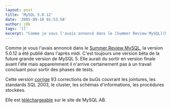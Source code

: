 ```yaml
---
layout: post
title: 'MySQL 5.0.12'
date: '2005-09-10 01:53:58'
author: j0k
tags: '[]'
excerpt: "Comme je vous l'avais annoncé dans le [Summer Review MySQL](http://www.j0k3r.net/news-summer-review-mysql-657.html), la version 5.0.12 a été publié dans l'après midi.     \nC'est toujours une version bêta de la future grande version de MySQL 5. Elle aurait du sortir en version finale avant l'été mais apparemment il n'arrive certainement pas à un travail      …"
---
```


Comme je vous l'avais annoncé dans le [Summer Review MySQL](http://www.j0k3r.net/news-summer-review-mysql-657.html), la version 5.0.12 a été publié dans l'après midi.
C'est toujours une version bêta de la future grande version de MySQL 5. Elle aurait du sortir en version finale avant l'été mais apparemment il n'arrive certainement pas à un travail concluant pour sortir des phases de tests.

Cette version [corrige](http://dev.mysql.com/doc/mysql/en/News-5.0.12.html) 93 corrections de buGs couvrant les jointures, les standards SQL 2003, le cluster, les schémas d'informations, les procédures stockées.

Elle est [téléchargeable](http://dev.mysql.com/downloads/mysql/5.0.html) sur le site de MySQL AB.
